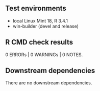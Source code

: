 ## Test environments

* local Linux Mint 18, R 3.4.1
* win-builder (devel and release)

## R CMD check results

0 ERRORs | 0 WARNINGs | 0 NOTES. 

## Downstream dependencies

There are no downstream dependencies.